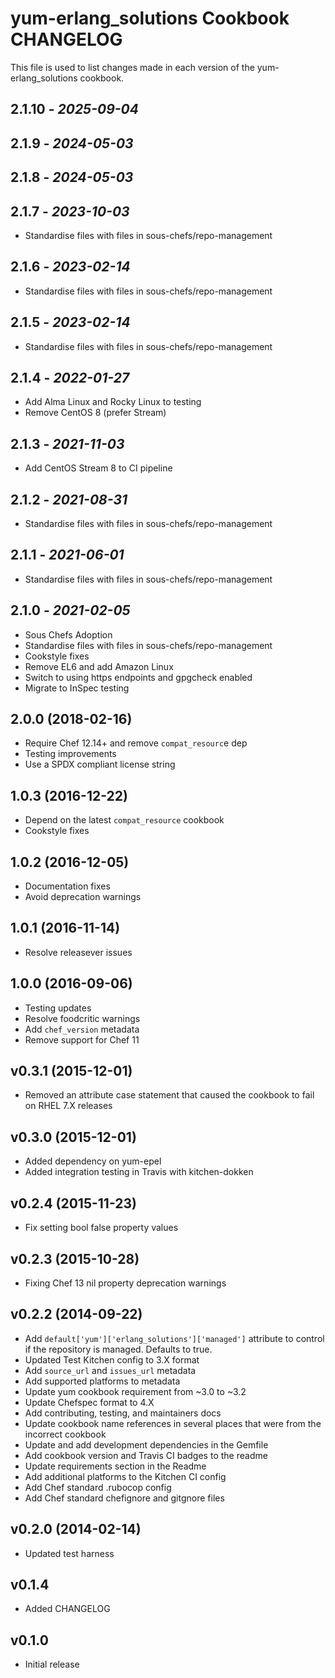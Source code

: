 # yum-erlang_solutions Cookbook CHANGELOG

This file is used to list changes made in each version of the yum-erlang_solutions cookbook.

## 2.1.10 - *2025-09-04*

## 2.1.9 - *2024-05-03*

## 2.1.8 - *2024-05-03*

## 2.1.7 - *2023-10-03*

- Standardise files with files in sous-chefs/repo-management

## 2.1.6 - *2023-02-14*

- Standardise files with files in sous-chefs/repo-management

## 2.1.5 - *2023-02-14*

- Standardise files with files in sous-chefs/repo-management

## 2.1.4 - *2022-01-27*

- Add Alma Linux and Rocky Linux to testing
- Remove CentOS 8 (prefer Stream)

## 2.1.3 - *2021-11-03*

- Add CentOS Stream 8 to CI pipeline

## 2.1.2 - *2021-08-31*

- Standardise files with files in sous-chefs/repo-management

## 2.1.1 - *2021-06-01*

- Standardise files with files in sous-chefs/repo-management

## 2.1.0 - *2021-02-05*

- Sous Chefs Adoption
- Standardise files with files in sous-chefs/repo-management
- Cookstyle fixes
- Remove EL6 and add Amazon Linux
- Switch to using https endpoints and gpgcheck enabled
- Migrate to InSpec testing

## 2.0.0 (2018-02-16)

- Require Chef 12.14+ and remove `compat_resourc`e dep
- Testing improvements
- Use a SPDX compliant license string

## 1.0.3 (2016-12-22)

- Depend on the latest `compat_resource` cookbook
- Cookstyle fixes

## 1.0.2 (2016-12-05)

- Documentation fixes
- Avoid deprecation warnings

## 1.0.1 (2016-11-14)

- Resolve releasever issues

## 1.0.0 (2016-09-06)

- Testing updates
- Resolve foodcritic warnings
- Add `chef_version` metadata
- Remove support for Chef 11

## v0.3.1 (2015-12-01)

- Removed an attribute case statement that caused the cookbook to fail on RHEL 7.X releases

## v0.3.0 (2015-12-01)

- Added dependency on yum-epel
- Added integration testing in Travis with kitchen-dokken

## v0.2.4 (2015-11-23)

- Fix setting bool false property values

## v0.2.3 (2015-10-28)

- Fixing Chef 13 nil property deprecation warnings

## v0.2.2 (2014-09-22)

- Add `default['yum']['erlang_solutions']['managed']` attribute to control if the repository is managed. Defaults to true.
- Updated Test Kitchen config to 3.X format
- Add `source_url` and `issues_url` metadata
- Add supported platforms to metadata
- Update yum cookbook requirement from ~3.0 to ~3.2
- Update Chefspec format to 4.X
- Add contributing, testing, and maintainers docs
- Update cookbook name references in several places that were from the incorrect cookbook
- Update and add development dependencies in the Gemfile
- Add cookbook version and Travis CI badges to the readme
- Update requirements section in the Readme
- Add additional platforms to the Kitchen CI config
- Add Chef standard .rubocop config
- Add Chef standard chefignore and gitgnore files

## v0.2.0 (2014-02-14)

- Updated test harness

## v0.1.4

- Added CHANGELOG

## v0.1.0

- Initial release
